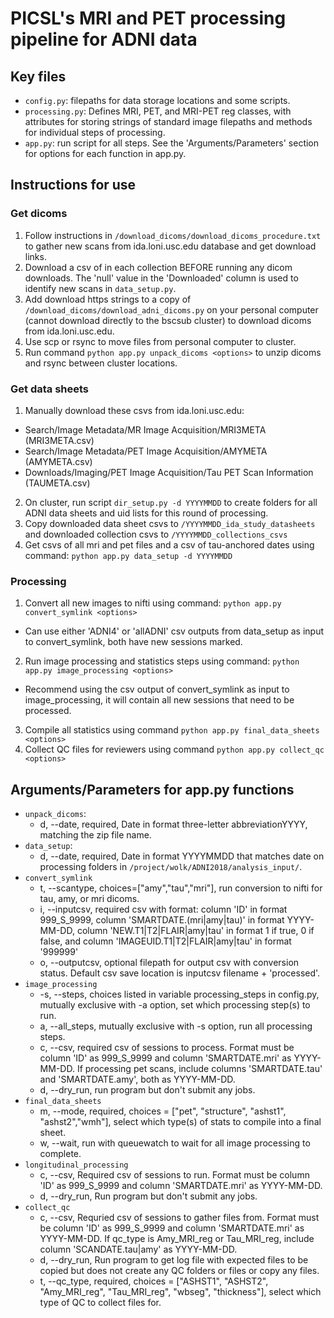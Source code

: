 # PICSL's MRI and PET processing pipeline for ADNI data

## Key files
- `config.py`: filepaths for data storage locations and some scripts. 
- `processing.py`: Defines MRI, PET, and MRI-PET reg classes, with attributes for storing strings of standard image filepaths and methods for individual steps of processing. 
- `app.py`: run script for all steps. See the 'Arguments/Parameters' section for options for each function in app.py.

## Instructions for use
### Get dicoms
1. Follow instructions in `/download_dicoms/download_dicoms_procedure.txt` to gather new scans from ida.loni.usc.edu database and get download links.
2. Download a csv of in each collection BEFORE running any dicom downloads. The 'null' value in the 'Downloaded' column is used to identify new scans in `data_setup.py`. 
3. Add download https strings to a copy of `/download_dicoms/download_adni_dicoms.py` on your personal computer (cannot download directly to the bscsub cluster) to download dicoms from ida.loni.usc.edu. 
4. Use scp or rsync to move files from personal computer to cluster.
5. Run command `python app.py unpack_dicoms <options>` to unzip dicoms and rsync between cluster locations.

### Get data sheets
1. Manually download these csvs from ida.loni.usc.edu:
- Search/Image Metadata/MR Image Acquisition/MRI3META (MRI3META.csv)
- Search/Image Metadata/PET Image Acquisition/AMYMETA (AMYMETA.csv)
- Downloads/Imaging/PET Image Acquisition/Tau PET Scan Information (TAUMETA.csv)
2. On cluster, run script `dir_setup.py -d YYYYMMDD` to create folders for all ADNI data sheets and uid lists for this round of processing.  
3. Copy downloaded data sheet csvs to `/YYYYMMDD_ida_study_datasheets` and downloaded collection csvs to `/YYYYMMDD_collections_csvs`
4. Get csvs of all mri and pet files and a csv of tau-anchored dates using command: `python app.py data_setup -d YYYYMMDD`

### Processing
1. Convert all new images to nifti using command: `python app.py convert_symlink <options>`
- Can use either 'ADNI4' or 'allADNI' csv outputs from data_setup as input to convert_symlink, both have new sessions marked.
2. Run image processing and statistics steps using command: `python app.py image_processing <options>`
- Recommend using the csv output of convert_symlink as input to image_processing, it will contain all new sessions that need to be processed.
3. Compile all statistics using command `python app.py final_data_sheets <options>`
4. Collect QC files for reviewers using command `python app.py collect_qc <options>`

## Arguments/Parameters for app.py functions
- `unpack_dicoms`: 
  - d, --date, required, Date in format three-letter abbreviationYYYY, matching the zip file name.
- `data_setup`:
  - d, --date, required, Date in format YYYYMMDD that matches date on processing folders in `/project/wolk/ADNI2018/analysis_input/`.
- `convert_symlink`
  - t, --scantype, choices=["amy","tau","mri"], run conversion to nifti for tau, amy, or mri dicoms.
  - i, --inputcsv, required csv with format: column 'ID' in format 999_S_9999, column 'SMARTDATE.(mri|amy|tau)' in format YYYY-MM-DD, column 'NEW.T1|T2|FLAIR|amy|tau' in format 1 if true, 0 if false, and column 'IMAGEUID.T1|T2|FLAIR|amy|tau' in format '999999'
  - o, --outputcsv, optional filepath for output csv with conversion status. Default csv save location is inputcsv filename + 
  'processed'.
- `image_processing`
  - -s, --steps, choices listed in variable processing_steps in config.py, mutually exclusive with -a option, set which processing step(s) to run.
  - a, --all_steps, mutually exclusive with -s option, run all processing steps.
  - c, --csv, required csv of sessions to process. Format must be column 'ID' as 999_S_9999 and column 'SMARTDATE.mri' as YYYY-MM-DD. If processing pet scans, include columns 'SMARTDATE.tau' and 'SMARTDATE.amy', both as YYYY-MM-DD.
  - d, --dry_run, run program but don't submit any jobs.
- `final_data_sheets`
  - m, --mode, required, choices = ["pet", "structure", "ashst1", "ashst2","wmh"], select which type(s) of stats to compile into a final sheet.
  - w, --wait, run with queuewatch to wait for all image processing to complete.
- `longitudinal_processing`
  - c, --csv, Required csv of sessions to run. Format must be column 'ID' as 999_S_9999 and column 'SMARTDATE.mri' as YYYY-MM-DD.
  - d, --dry_run, Run program but don't submit any jobs.
- `collect_qc`
  - c, --csv, Requried csv of sessions to gather files from. Format must be column 'ID' as 999_S_9999 and column 'SMARTDATE.mri' as YYYY-MM-DD. If qc_type is Amy_MRI_reg or Tau_MRI_reg, include column 'SCANDATE.tau|amy' as YYYY-MM-DD.
  - d, --dry_run, Run program to get log file with expected files to be copied but does not create any QC folders or files or copy any files.
  - t, --qc_type, required, choices = ["ASHST1", "ASHST2", "Amy_MRI_reg", "Tau_MRI_reg", "wbseg", "thickness"], select which type of QC to collect files for.
